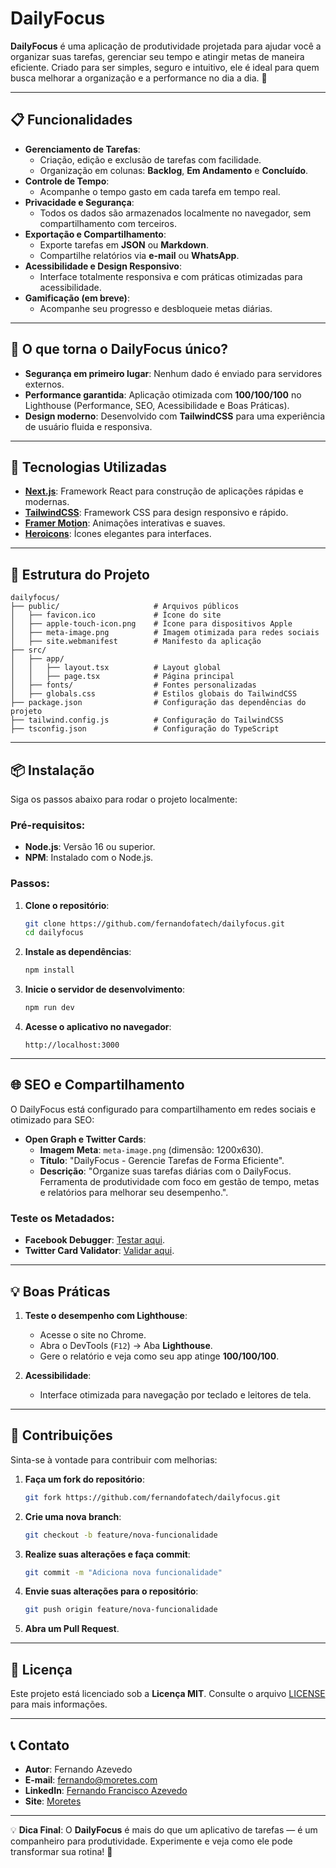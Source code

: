 # **DailyFocus**

**DailyFocus** é uma aplicação de produtividade projetada para ajudar você a organizar suas tarefas, gerenciar seu tempo e atingir metas de maneira eficiente. Criado para ser simples, seguro e intuitivo, ele é ideal para quem busca melhorar a organização e a performance no dia a dia. 🚀

---

## **📋 Funcionalidades**

- **Gerenciamento de Tarefas**:
  - Criação, edição e exclusão de tarefas com facilidade.
  - Organização em colunas: **Backlog**, **Em Andamento** e **Concluído**.
- **Controle de Tempo**:
  - Acompanhe o tempo gasto em cada tarefa em tempo real.
- **Privacidade e Segurança**:
  - Todos os dados são armazenados localmente no navegador, sem compartilhamento com terceiros.
- **Exportação e Compartilhamento**:
  - Exporte tarefas em **JSON** ou **Markdown**.
  - Compartilhe relatórios via **e-mail** ou **WhatsApp**.
- **Acessibilidade e Design Responsivo**:
  - Interface totalmente responsiva e com práticas otimizadas para acessibilidade.
- **Gamificação (em breve)**:
  - Acompanhe seu progresso e desbloqueie metas diárias.

---

## **🌟 O que torna o DailyFocus único?**

- **Segurança em primeiro lugar**: Nenhum dado é enviado para servidores externos.
- **Performance garantida**: Aplicação otimizada com **100/100/100** no Lighthouse (Performance, SEO, Acessibilidade e Boas Práticas).
- **Design moderno**: Desenvolvido com **TailwindCSS** para uma experiência de usuário fluida e responsiva.

---

## **🚀 Tecnologias Utilizadas**

- **[Next.js](https://nextjs.org/)**: Framework React para construção de aplicações rápidas e modernas.
- **[TailwindCSS](https://tailwindcss.com/)**: Framework CSS para design responsivo e rápido.
- **[Framer Motion](https://www.framer.com/motion/)**: Animações interativas e suaves.
- **[Heroicons](https://heroicons.com/)**: Ícones elegantes para interfaces.

---

## **📂 Estrutura do Projeto**

```plaintext
dailyfocus/
├── public/                     # Arquivos públicos
│   ├── favicon.ico             # Ícone do site
│   ├── apple-touch-icon.png    # Ícone para dispositivos Apple
│   ├── meta-image.png          # Imagem otimizada para redes sociais
│   ├── site.webmanifest        # Manifesto da aplicação
├── src/
│   ├── app/
│   │   ├── layout.tsx          # Layout global
│   │   ├── page.tsx            # Página principal
│   ├── fonts/                  # Fontes personalizadas
│   ├── globals.css             # Estilos globais do TailwindCSS
├── package.json                # Configuração das dependências do projeto
├── tailwind.config.js          # Configuração do TailwindCSS
├── tsconfig.json               # Configuração do TypeScript
```

---

## **📦 Instalação**

Siga os passos abaixo para rodar o projeto localmente:

### Pré-requisitos:

- **Node.js**: Versão 16 ou superior.
- **NPM**: Instalado com o Node.js.

### Passos:

1. **Clone o repositório**:

   ```bash
   git clone https://github.com/fernandofatech/dailyfocus.git
   cd dailyfocus
   ```

2. **Instale as dependências**:

   ```bash
   npm install
   ```

3. **Inicie o servidor de desenvolvimento**:

   ```bash
   npm run dev
   ```

4. **Acesse o aplicativo no navegador**:
   ```
   http://localhost:3000
   ```

---

## **🌐 SEO e Compartilhamento**

O DailyFocus está configurado para compartilhamento em redes sociais e otimizado para SEO:

- **Open Graph e Twitter Cards**:
  - **Imagem Meta**: `meta-image.png` (dimensão: 1200x630).
  - **Título**: "DailyFocus - Gerencie Tarefas de Forma Eficiente".
  - **Descrição**: "Organize suas tarefas diárias com o DailyFocus. Ferramenta de produtividade com foco em gestão de tempo, metas e relatórios para melhorar seu desempenho.".

### Teste os Metadados:

- **Facebook Debugger**: [Testar aqui](https://developers.facebook.com/tools/debug/).
- **Twitter Card Validator**: [Validar aqui](https://cards-dev.twitter.com/validator).

---

## **💡 Boas Práticas**

1. **Teste o desempenho com Lighthouse**:

   - Acesse o site no Chrome.
   - Abra o DevTools (`F12`) → Aba **Lighthouse**.
   - Gere o relatório e veja como seu app atinge **100/100/100**.

2. **Acessibilidade**:
   - Interface otimizada para navegação por teclado e leitores de tela.

---

## **🎯 Contribuições**

Sinta-se à vontade para contribuir com melhorias:

1. **Faça um fork do repositório**:

   ```bash
   git fork https://github.com/fernandofatech/dailyfocus.git
   ```

2. **Crie uma nova branch**:

   ```bash
   git checkout -b feature/nova-funcionalidade
   ```

3. **Realize suas alterações e faça commit**:

   ```bash
   git commit -m "Adiciona nova funcionalidade"
   ```

4. **Envie suas alterações para o repositório**:

   ```bash
   git push origin feature/nova-funcionalidade
   ```

5. **Abra um Pull Request**.

---

## **📄 Licença**

Este projeto está licenciado sob a **Licença MIT**. Consulte o arquivo [LICENSE](./LICENSE) para mais informações.

---

## **📞 Contato**

- **Autor**: Fernando Azevedo
- **E-mail**: [fernando@moretes.com](mailto:fernando@moretes.com)
- **LinkedIn**: [Fernando Francisco Azevedo](https://www.linkedin.com/in/fernando-francisco-azevedo/)
- **Site**: [Moretes](https://www.moretes.com/)

---

💡 **Dica Final**: O **DailyFocus** é mais do que um aplicativo de tarefas — é um companheiro para produtividade. Experimente e veja como ele pode transformar sua rotina! 🚀
